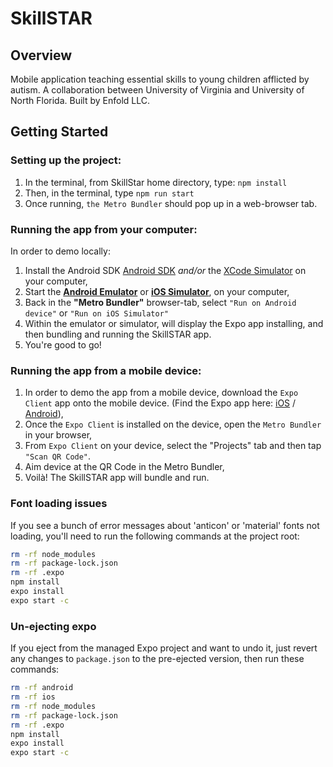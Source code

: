 # SkillSTAR

## Overview

Mobile application teaching essential skills to young children afflicted by autism. A collaboration between University
of Virginia and University of North Florida. Built by Enfold LLC.

## Getting Started

### Setting up the project:

1. In the terminal, from SkillStar home directory, type: `npm install`
2. Then, in the terminal, type `npm run start`
3. Once running, `the Metro Bundler` should pop up in a web-browser tab.

### Running the app from your computer:

In order to demo locally:

1. Install the Android SDK [Android SDK](https://developer.android.com/studio) _and/or_ the
   [XCode Simulator](https://developer.apple.com/documentation/xcode/running_your_app_in_the_simulator_or_on_a_device)
   on your computer,
2. Start the [**Android Emulator**](https://developer.android.com/studio/run/emulator) or
   [**iOS Simulator**](https://developer.apple.com/documentation/xcode/running_your_app_in_the_simulator_or_on_a_device),
   on your computer,
3. Back in the **"Metro Bundler"** browser-tab, select `"Run on Android device"` or `"Run on iOS Simulator"`
4. Within the emulator or simulator, will display the Expo app installing, and then bundling and running the SkillSTAR
   app.
5. You're good to go!

### Running the app from a mobile device:

1. In order to demo the app from a mobile device, download the `Expo Client` app onto the mobile device. (Find the Expo
   app here: [iOS](https://apps.apple.com/us/app/expo-client/id982107779) /
   [Android](https://play.google.com/store/apps/details?id=host.exp.exponent)),
2. Once the `Expo Client` is installed on the device, open the `Metro Bundler` in your browser,
3. From `Expo Client` on your device, select the "Projects" tab and then tap `"Scan QR Code"`.
4. Aim device at the QR Code in the Metro Bundler,
5. Voilà! The SkillSTAR app will bundle and run.

### Font loading issues

If you see a bunch of error messages about 'anticon' or 'material' fonts not loading, you'll need to run the following
commands at the project root:

```bash
rm -rf node_modules
rm -rf package-lock.json
rm -rf .expo
npm install
expo install
expo start -c
```

### Un-ejecting expo

If you eject from the managed Expo project and want to undo it, just revert any changes to `package.json` to the
pre-ejected version, then run these commands:

```bash
rm -rf android
rm -rf ios
rm -rf node_modules
rm -rf package-lock.json
rm -rf .expo
npm install
expo install
expo start -c
```
